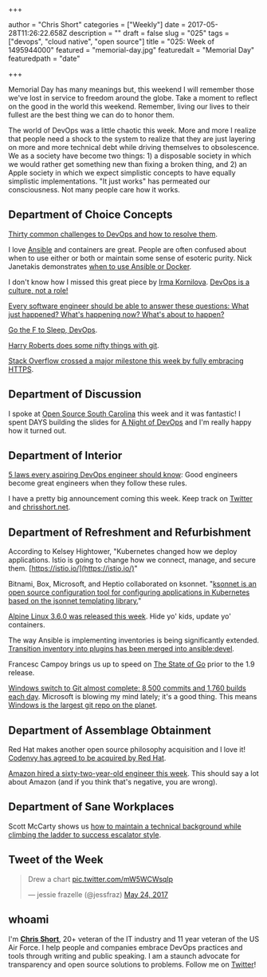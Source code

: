 +++

author = "Chris Short"
categories = ["Weekly"]
date = 2017-05-28T11:26:22.658Z
description = ""
draft = false
slug = "025"
tags = ["devops", "cloud native", "open source"]
title = "025: Week of 1495944000"
featured = "memorial-day.jpg"
featuredalt = "Memorial Day"
featuredpath = "date"

+++

Memorial Day has many meanings but, this weekend I will remember those we've lost in service to freedom around the globe. Take a moment to reflect on the good in the world this weekend. Remember, living our lives to their fullest are the best thing we can do to honor them.

The world of DevOps was a little chaotic this week. More and more I realize that people need a shock to the system to realize that they are just layering on more and more technical debt while driving themselves to obsolescence. We as a society have become two things: 1) a disposable society in which we would rather get something new than fixing a broken thing, and 2) an Apple society in which we expect simplistic concepts to have equally simplistic implementations. "It just works" has permeated our consciousness. Not many people care how it works.

## Department of Choice Concepts

[Thirty common challenges to DevOps and how to resolve them](https://techbeacon.com/30-common-challenges-devops-how-resolve-them).

I love [Ansible](https://www.ansible.com/) and containers are great. People are often confused about when to use either or both or maintain some sense of esoteric purity. Nick Janetakis demonstrates [when to use Ansible or Docker](https://diveintodocker.com/blog/docker-and-ansible-solve-2-different-problems-and-they-can-be-used-together).

I don't know how I missed this great piece by [Irma Kornilova](undefined). [DevOps is a culture, not a role!](https://dev.jlelse.eu/devops-is-a-culture-not-a-role-be1bed149b0)

[Every software engineer should be able to answer these questions: What just happened? What's happening now? What's about to happen?](https://thenewstack.io/dev-ops-doesnt-matter-need-observability/)

[Go the F to Sleep, DevOps](https://m.signalvnoise.com/sleep-deprivation-is-not-a-badge-of-honor-f24fbff47a75).

[Harry Roberts does some nifty things with git](https://csswizardry.com/2017/05/little-things-i-like-to-do-with-git/).

[Stack Overflow crossed a major milestone this week by fully embracing HTTPS](https://nickcraver.com/blog/2017/05/22/https-on-stack-overflow/).

## Department of Discussion

I spoke at [Open Source South Carolina](https://www.meetup.com/Open-Source-South-Carolina/events/239747095/) this week and it was fantastic! I spent DAYS building the slides for [A Night of DevOps](https://speakerdeck.com/chrisshort/a-night-of-devops) and I'm really happy how it turned out.

## Department of Interior

[5 laws every aspiring DevOps engineer should know](https://opensource.com/open-organization/17/5/5-devops-laws): Good engineers become great engineers when they follow these rules.

I have a pretty big announcement coming this week. Keep track on [Twitter](https://twitter.com/ChrisShort) and [chrisshort.net](https://chrisshort.net/).

## Department of Refreshment and Refurbishment

According to Kelsey Hightower, "Kubernetes changed how we deploy applications. Istio is going to change how we connect, manage, and secure them. [https://istio.io/](https://istio.io/)"

Bitnami, Box, Microsoft, and Heptio collaborated on ksonnet. "[ksonnet is an open source configuration tool for configuring applications in Kubernetes based on the jsonnet templating library.](http://blog.bitnami.com/2017/05/ksonnet-open-source.html)"

[Alpine Linux 3.6.0 was released this week](https://alpinelinux.org/posts/Alpine-3.6.0-released.html). Hide yo' kids, update yo' containers.

The way Ansible is implementing inventories is being significantly extended. [Transition inventory into plugins has been merged into ansible:devel](https://github.com/ansible/ansible/pull/23001).

Francesc Campoy brings us up to speed on [The State of Go](https://talks.golang.org/2017/state-of-go-may.slide) prior to the 1.9 release.

[Windows switch to Git almost complete: 8,500 commits and 1,760 builds each day](https://arstechnica.com/information-technology/2017/05/90-of-windows-devs-now-using-git-creating-1760-windows-builds-per-day/). Microsoft is blowing my mind lately; it's a good thing. This means [Windows is the largest git repo on the planet](https://blogs.msdn.microsoft.com/bharry/2017/05/24/the-largest-git-repo-on-the-planet/).

## Department of Assemblage Obtainment

Red Hat makes another open source philosophy acquisition and I love it! [Codenvy has agreed to be acquired by Red Hat](https://www.redhat.com/en/about/press-releases/red-hat-acquire-codenvy-provider-agile-and-cloud-native-development-tools).

[Amazon hired a sixty-two-year-old engineer this week](https://venturebeat.com/2017/05/22/aws-signs-java-father-james-gosling/). This should say a lot about Amazon (and if you think that's negative, you are wrong).

## Department of Sane Workplaces

Scott McCarty shows us [how to maintain a technical background while climbing the ladder to success escalator style](https://opensource.com/article/17/5/how-stay-technical-while-becoming-business-savvy).

## Tweet of the Week

<blockquote class="twitter-tweet" data-lang="en"><p lang="en" dir="ltr">Drew a chart <a href="https://t.co/mW5WCWsqIp">pic.twitter.com/mW5WCWsqIp</a></p>&mdash; jessie frazelle (@jessfraz) <a href="https://twitter.com/jessfraz/status/867488490237374465?ref_src=twsrc%5Etfw">May 24, 2017</a></blockquote>
<script async src="https://platform.twitter.com/widgets.js" charset="utf-8"></script>

## whoami

I'm [**Chris Short**](https://chrisshort.net), 20+ veteran of the IT industry and 11 year veteran of the US Air Force. I help people and companies embrace DevOps practices and tools through writing and public speaking. I am a staunch advocate for transparency and open source solutions to problems. Follow me on [Twitter](https://twitter.com/ChrisShort)!
